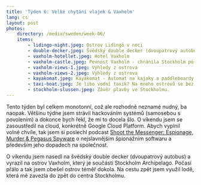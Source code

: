 ```yaml
---
title: 'Týden 6: Velké chytání vlajek & Vaxholm'
lang: cs
layout: post
photos:
    directory: /media/sweden/week-06/
    items:
        - lidingo-night.jpeg: Ostrov Lidingö v noci
        - double-decker.jpeg: Švédský double decker (dvoupatrový autobus)
        - vaxholm-hotellet.jpeg: Hotel Vaxholm
        - vaxholm-castle.jpeg: Pevnost Vaxholm - chránila Stockholm po dlouhá léta
        - vaxholm-views-1.jpeg: Výhledy z ostrova
        - vaxholm-views-2.jpeg: Výhledy z ostrova
        - kayakomat.jpeg: Kayakomat - Automat na kajaky a paddleboardy
        - taxi-boat.jpeg: Je libo vodní taxík? Na mnoho ostrovů se bez lodi nedá dostat.
        - stockholm-slussen.jpeg: Závěr plavby ve Stockholmu.
---
```


Tento týden byl celkem monotonní, což ale rozhodně neznamé nudný, ba naopak. Většinu týdne jsem strávil hackováním systémů (samosebou s povolením) a dokonce bych řekl, že mi to docela šlo. O víkendu jsem se zasoustředil na cloud, konkrétně Google Cloud Platform. Abych vyplnil volné chvíle, tak jsem si poslechl podcast [Shoot the Messenger: Espionage, Murder & Pegasus Spyware](https://podcasts.apple.com/us/podcast/shoot-the-messenger-espionage-murder-pegasus-spyware/id1661177850) o nejslavnějším špionážním softwaru a především jeho dopadech na společnost.

O víkendu jsem nasedl na švédský double decker (dvoupatrový autobus) a vyrazil na ostrov Vaxholm, který je součástí Stockholm Archipelago. Počasí přálo a tak jsem obešel ostrov téměř dokola. Na cestu zpět jsem využil lodě, která mě zavezla do zpět do centra Stockholmu.

